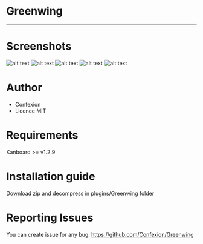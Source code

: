 # Greenwing

<hr>

# Screenshots

![alt text](https://ctwwwmedias.blob.core.windows.net/default/github/greenwing/DashboardView.png)
![alt text](https://ctwwwmedias.blob.core.windows.net/default/github/greenwing/ListingTasks.png)
![alt text](https://ctwwwmedias.blob.core.windows.net/default/github/greenwing/BoardView.png)
![alt text](https://ctwwwmedias.blob.core.windows.net/default/github/greenwing/AddTask.png)
![alt text](https://ctwwwmedias.blob.core.windows.net/default/github/greenwing/EditProfile.png)


# Author

* Confexion
* Licence MIT

# Requirements

Kanboard >= v1.2.9

# Installation guide

Download zip and decompress in plugins/Greenwing folder

# Reporting Issues

You can create issue for any bug: https://github.com/Confexion/Greenwing


